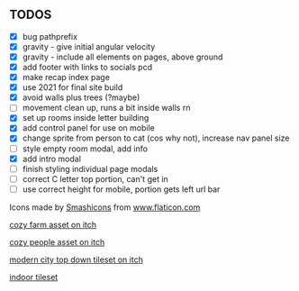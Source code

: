 ## TODOS

- [x] bug pathprefix
- [x] gravity - give initial angular velocity
- [x] gravity - include all elements on pages, above ground
- [x] add footer with links to socials pcd
- [x] make recap index page 
- [x] use 2021 for final site build
- [x] avoid walls plus trees (?maybe)
- [ ] movement clean up, runs a bit inside walls rn
- [x] set up rooms inside letter building
- [x] add control panel for use on mobile  
- [x] change sprite from person to cat (cos why not), increase nav panel size
- [ ] style empty room modal, add info
- [x] add intro modal 
- [ ] finish styling individual page modals 
- [ ] correct C letter top portion, can't get in
- [ ] use correct height for mobile, portion gets left url bar 

<div>Icons made by <a href="https://www.flaticon.com/authors/smashicons" title="Smashicons">Smashicons</a> from <a href="https://www.flaticon.com/" title="Flaticon">www.flaticon.com</a></div>

[cozy farm asset on itch](https://shubibubi.itch.io/cozy-farm)

[cozy people asset on itch](https://shubibubi.itch.io/cozy-people)

[modern city top down tileset on itch](https://emily2.itch.io/modern-city)

[indoor tileset](https://tilation.itch.io/16x16-small-indoor-tileset)